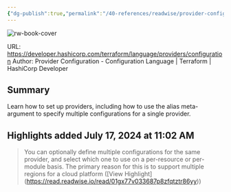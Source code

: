 ```yaml
---
{"dg-publish":true,"permalink":"/40-references/readwise/provider-configuration/","tags":["rw/articles"]}
---
```


![rw-book-cover](https://developer.hashicorp.com/og-image/terraform.jpg)
  
URL: https://developer.hashicorp.com/terraform/language/providers/configuration
Author: Provider Configuration - Configuration Language | Terraform | HashiCorp Developer

## Summary

Learn how to set up providers, including how to use the alias meta-argument to specify multiple configurations for a single provider.

## Highlights added July 17, 2024 at 11:02 AM
>You can optionally define multiple configurations for the same provider, and select which one to use on a per-resource or per-module basis. The primary reason for this is to support multiple regions for a cloud platform ([View Highlight] (https://read.readwise.io/read/01gx77v033687p8zfqtztr86yy))


